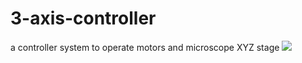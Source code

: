 # 3-axis-controller
a controller system to operate motors and microscope XYZ stage
![](stepper_motor.gif)
